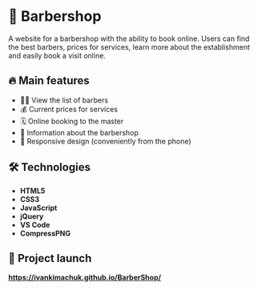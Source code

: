 # 💈 Barbershop

A website for a barbershop with the ability to book online. Users can find the best barbers, prices for services, learn more about the establishment and easily book a visit online.

## 🔥 Main features

- 🧔‍♂️ View the list of barbers
- 💰 Current prices for services
- 🗓 Online booking to the master
- 📍 Information about the barbershop
- 📱 Responsive design (conveniently from the phone)

## 🛠 Technologies

- **HTML5**
- **CSS3**
- **JavaScript**
- **jQuery**
- **VS Code**
- **CompressPNG**

## 🚀 Project launch
**https://ivankimachuk.github.io/BarberShop/**